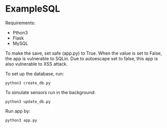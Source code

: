 # ExampleSQL
Requirements:
 * Pthon3
 * Flask
 * MySQL

To make the save, set safe (app.py) to True. When the value is set to False, the app is vulnerable to SQLin. Due to autoescape set to false, this app is also vulnerable to XSS attack.

To set up the database, run:
```
python3 create_db.py
```

To simulate sensors run in the background:
```
python3 update_db.py
```

Run app by:
```
python3 app.py
```
